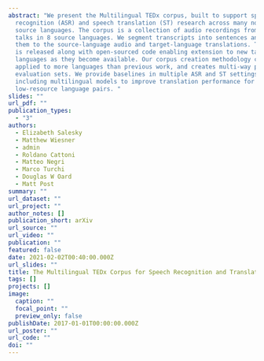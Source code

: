 ```yaml
---
abstract: "We present the Multilingual TEDx corpus, built to support speech
  recognition (ASR) and speech translation (ST) research across many non-English
  source languages. The corpus is a collection of audio recordings from TEDx
  talks in 8 source languages. We segment transcripts into sentences and align
  them to the source-language audio and target-language translations. The corpus
  is released along with open-sourced code enabling extension to new talks and
  languages as they become available. Our corpus creation methodology can be
  applied to more languages than previous work, and creates multi-way parallel
  evaluation sets. We provide baselines in multiple ASR and ST settings,
  including multilingual models to improve translation performance for
  low-resource language pairs. "
slides: ""
url_pdf: ""
publication_types:
  - "3"
authors:
  - Elizabeth Salesky
  - Matthew Wiesner
  - admin
  - Roldano Cattoni
  - Matteo Negri
  - Marco Turchi
  - Douglas W Oard
  - Matt Post
summary: ""
url_dataset: ""
url_project: ""
author_notes: []
publication_short: arXiv
url_source: ""
url_video: ""
publication: ""
featured: false
date: 2021-02-02T00:40:00.000Z
url_slides: ""
title: The Multilingual TEDx Corpus for Speech Recognition and Translation
tags: []
projects: []
image:
  caption: ""
  focal_point: ""
  preview_only: false
publishDate: 2017-01-01T00:00:00.000Z
url_poster: ""
url_code: ""
doi: ""
---
```


